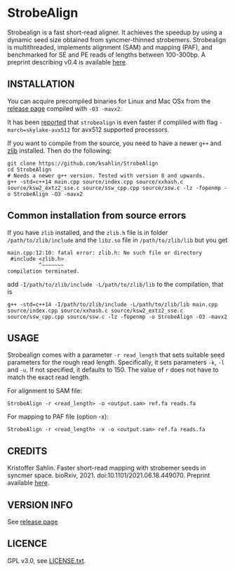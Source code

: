 StrobeAlign
==============

Strobealign is a fast short-read aligner. It achieves the speedup by using a dynamic seed size obtained from syncmer-thinned strobemers. Strobealign is multithreaded, implements alignment (SAM) and mapping (PAF), and benchmarked for SE and PE reads of lengths between 100-300bp. A preprint describing v0.4 is available [here](https://doi.org/10.1101/2021.06.18.449070).


INSTALLATION
----------------

You can acquire precompiled binaries for Linux and Mac OSx from the [release page](https://github.com/ksahlin/StrobeAlign/releases) compiled with `-O3 -mavx2`. 

It has been [reported](https://github.com/ksahlin/StrobeAlign/issues/6) that `strobealign` is even faster if compliled with flag `-march=skylake-avx512` for avx512 supported processors.

If you want to compile from the source, you need to have a newer `g++` and [zlib](https://zlib.net/) installed. Then do the following:

```
git clone https://github.com/ksahlin/StrobeAlign
cd StrobeAlign
# Needs a newer g++ version. Tested with version 8 and upwards.
g++ -std=c++14 main.cpp source/index.cpp source/xxhash.c source/ksw2_extz2_sse.c source/ssw_cpp.cpp source/ssw.c -lz -fopenmp -o StrobeAlign -O3 -mavx2
```

## Common installation from source errors

If you have `zlib` installed, and the `zlib.h` file is in folder `/path/to/zlib/include` and the `libz.so` file in `/path/to/zlib/lib` but you get 

```
main.cpp:12:10: fatal error: zlib.h: No such file or directory
 #include <zlib.h>
          ^~~~~~~~
compilation terminated.
```

add `-I/path/to/zlib/include -L/path/to/zlib/lib` to the compilation, that is

```
g++ -std=c++14 -I/path/to/zlib/include -L/path/to/zlib/lib main.cpp source/index.cpp source/xxhash.c source/ksw2_extz2_sse.c source/ssw_cpp.cpp source/ssw.c -lz -fopenmp -o StrobeAlign -O3 -mavx2
``` 


USAGE
-------

Strobealign comes with a parameter `-r read_length` that sets suitable seed parameters for the rough read length. Specifically, it sets parameters `-k`, `-l` and `-u`. If not specified, it defaults to 150. The value of `r` does not have to match the exact read length.

For alignment to SAM file:

```
StrobeAlign -r <read_length> -o <output.sam> ref.fa reads.fa 
```

For mapping to PAF file (option -x):

```
StrobeAlign -r <read_length> -x -o <output.sam> ref.fa reads.fa 
```


CREDITS
----------------

Kristoffer Sahlin. Faster short-read mapping with strobemer seeds in syncmer space. bioRxiv, 2021. doi:10.1101/2021.06.18.449070. Preprint available [here](https://doi.org/10.1101/2021.06.18.449070).


VERSION INFO
---------------

See [release page](https://github.com/ksahlin/StrobeAlign/releases)


LICENCE
----------------

GPL v3.0, see [LICENSE.txt](https://github.com/ksahlin/uLTRA/blob/master/LICENCE.txt).


